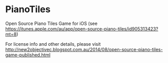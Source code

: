 PianoTiles
==========

Open Source Piano Tiles Game for iOS (see https://itunes.apple.com/au/app/open-source-piano-tiles/id905313423?mt=8)

For license info and other details, please visit http://new2objectivec.blogspot.com.au/2014/08/open-source-piano-tiles-game-published.html
